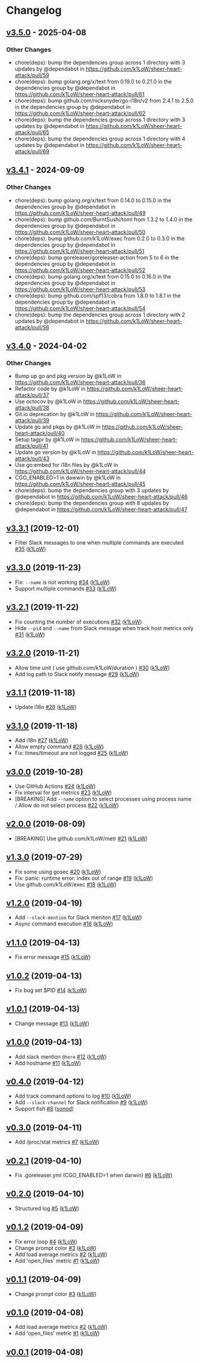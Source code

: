 # Changelog

## [v3.5.0](https://github.com/k1LoW/sheer-heart-attack/compare/v3.4.1...v3.5.0) - 2025-04-08
### Other Changes
- chore(deps): bump the dependencies group across 1 directory with 3 updates by @dependabot in https://github.com/k1LoW/sheer-heart-attack/pull/59
- chore(deps): bump golang.org/x/text from 0.19.0 to 0.21.0 in the dependencies group by @dependabot in https://github.com/k1LoW/sheer-heart-attack/pull/61
- chore(deps): bump github.com/nicksnyder/go-i18n/v2 from 2.4.1 to 2.5.0 in the dependencies group by @dependabot in https://github.com/k1LoW/sheer-heart-attack/pull/62
- chore(deps): bump the dependencies group across 1 directory with 3 updates by @dependabot in https://github.com/k1LoW/sheer-heart-attack/pull/65
- chore(deps): bump the dependencies group across 1 directory with 4 updates by @dependabot in https://github.com/k1LoW/sheer-heart-attack/pull/69

## [v3.4.1](https://github.com/k1LoW/sheer-heart-attack/compare/v3.4.0...v3.4.1) - 2024-09-09
### Other Changes
- chore(deps): bump golang.org/x/text from 0.14.0 to 0.15.0 in the dependencies group by @dependabot in https://github.com/k1LoW/sheer-heart-attack/pull/49
- chore(deps): bump github.com/BurntSushi/toml from 1.3.2 to 1.4.0 in the dependencies group by @dependabot in https://github.com/k1LoW/sheer-heart-attack/pull/50
- chore(deps): bump github.com/k1LoW/exec from 0.2.0 to 0.3.0 in the dependencies group by @dependabot in https://github.com/k1LoW/sheer-heart-attack/pull/51
- chore(deps): bump goreleaser/goreleaser-action from 5 to 6 in the dependencies group by @dependabot in https://github.com/k1LoW/sheer-heart-attack/pull/52
- chore(deps): bump golang.org/x/text from 0.15.0 to 0.16.0 in the dependencies group by @dependabot in https://github.com/k1LoW/sheer-heart-attack/pull/53
- chore(deps): bump github.com/spf13/cobra from 1.8.0 to 1.8.1 in the dependencies group by @dependabot in https://github.com/k1LoW/sheer-heart-attack/pull/54
- chore(deps): bump the dependencies group across 1 directory with 2 updates by @dependabot in https://github.com/k1LoW/sheer-heart-attack/pull/56

## [v3.4.0](https://github.com/k1LoW/sheer-heart-attack/compare/v3.3.1...v3.4.0) - 2024-04-02
### Other Changes
- Bump up go and pkg version by @k1LoW in https://github.com/k1LoW/sheer-heart-attack/pull/36
- Refactor code by @k1LoW in https://github.com/k1LoW/sheer-heart-attack/pull/37
- Use octocov by @k1LoW in https://github.com/k1LoW/sheer-heart-attack/pull/38
- Git.io deprecation by @k1LoW in https://github.com/k1LoW/sheer-heart-attack/pull/39
- Update go and pkgs by @k1LoW in https://github.com/k1LoW/sheer-heart-attack/pull/40
- Setup tagpr by @k1LoW in https://github.com/k1LoW/sheer-heart-attack/pull/41
- Update go version by @k1LoW in https://github.com/k1LoW/sheer-heart-attack/pull/43
- Use go:embed for i18n files by @k1LoW in https://github.com/k1LoW/sheer-heart-attack/pull/44
- CGO_ENABLED=1 in dawwin by @k1LoW in https://github.com/k1LoW/sheer-heart-attack/pull/45
- chore(deps): bump the dependencies group with 3 updates by @dependabot in https://github.com/k1LoW/sheer-heart-attack/pull/46
- chore(deps): bump the dependencies group with 8 updates by @dependabot in https://github.com/k1LoW/sheer-heart-attack/pull/47

## [v3.3.1](https://github.com/k1LoW/sheer-heart-attack/compare/v3.3.0...v3.3.1) (2019-12-01)

* Filter Slack messages to one when multiple commands are executed [#35](https://github.com/k1LoW/sheer-heart-attack/pull/35) ([k1LoW](https://github.com/k1LoW))

## [v3.3.0](https://github.com/k1LoW/sheer-heart-attack/compare/v3.2.1...v3.3.0) (2019-11-23)

* Fix: `--name` is not working [#34](https://github.com/k1LoW/sheer-heart-attack/pull/34) ([k1LoW](https://github.com/k1LoW))
* Support multiple commands [#33](https://github.com/k1LoW/sheer-heart-attack/pull/33) ([k1LoW](https://github.com/k1LoW))

## [v3.2.1](https://github.com/k1LoW/sheer-heart-attack/compare/v3.2.0...v3.2.1) (2019-11-22)

* Fix counting the number of executions [#32](https://github.com/k1LoW/sheer-heart-attack/pull/32) ([k1LoW](https://github.com/k1LoW))
* Hide `--pid` and `--name` from Slack message when track host metrics only [#31](https://github.com/k1LoW/sheer-heart-attack/pull/31) ([k1LoW](https://github.com/k1LoW))

## [v3.2.0](https://github.com/k1LoW/sheer-heart-attack/compare/v3.1.1...v3.2.0) (2019-11-21)

* Allow time unit ( use github.com/k1LoW/duration ) [#30](https://github.com/k1LoW/sheer-heart-attack/pull/30) ([k1LoW](https://github.com/k1LoW))
* Add log path to Slack notify message [#29](https://github.com/k1LoW/sheer-heart-attack/pull/29) ([k1LoW](https://github.com/k1LoW))

## [v3.1.1](https://github.com/k1LoW/sheer-heart-attack/compare/v3.1.0...v3.1.1) (2019-11-18)

* Update i18n [#28](https://github.com/k1LoW/sheer-heart-attack/pull/28) ([k1LoW](https://github.com/k1LoW))

## [v3.1.0](https://github.com/k1LoW/sheer-heart-attack/compare/v3.0.0...v3.1.0) (2019-11-18)

* Add i18n [#27](https://github.com/k1LoW/sheer-heart-attack/pull/27) ([k1LoW](https://github.com/k1LoW))
* Allow empty command [#26](https://github.com/k1LoW/sheer-heart-attack/pull/26) ([k1LoW](https://github.com/k1LoW))
* Fix: times/timeout are not logged [#25](https://github.com/k1LoW/sheer-heart-attack/pull/25) ([k1LoW](https://github.com/k1LoW))

## [v3.0.0](https://github.com/k1LoW/sheer-heart-attack/compare/v2.0.0...v3.0.0) (2019-10-28)

* Use GitHub Actions [#24](https://github.com/k1LoW/sheer-heart-attack/pull/24) ([k1LoW](https://github.com/k1LoW))
* Fix interval for get metrics [#23](https://github.com/k1LoW/sheer-heart-attack/pull/23) ([k1LoW](https://github.com/k1LoW))
* [BREAKING] Add `--name` option to select processes using process name / Allow do not select process [#22](https://github.com/k1LoW/sheer-heart-attack/pull/22) ([k1LoW](https://github.com/k1LoW))

## [v2.0.0](https://github.com/k1LoW/sheer-heart-attack/compare/v1.3.0...v2.0.0) (2019-08-09)

* [BREAKING] Use github.com/k1LoW/metr [#21](https://github.com/k1LoW/sheer-heart-attack/pull/21) ([k1LoW](https://github.com/k1LoW))

## [v1.3.0](https://github.com/k1LoW/sheer-heart-attack/compare/v1.2.0...v1.3.0) (2019-07-29)

* Fix some using gosec [#20](https://github.com/k1LoW/sheer-heart-attack/pull/20) ([k1LoW](https://github.com/k1LoW))
* Fix: panic: runtime error: index out of range [#19](https://github.com/k1LoW/sheer-heart-attack/pull/19) ([k1LoW](https://github.com/k1LoW))
* Use github.com/k1LoW/exec [#18](https://github.com/k1LoW/sheer-heart-attack/pull/18) ([k1LoW](https://github.com/k1LoW))

## [v1.2.0](https://github.com/k1LoW/sheer-heart-attack/compare/v1.1.0...v1.2.0) (2019-04-19)

* Add `--slack-mention` for Slack meniton [#17](https://github.com/k1LoW/sheer-heart-attack/pull/17) ([k1LoW](https://github.com/k1LoW))
*  Async command execution [#16](https://github.com/k1LoW/sheer-heart-attack/pull/16) ([k1LoW](https://github.com/k1LoW))

## [v1.1.0](https://github.com/k1LoW/sheer-heart-attack/compare/v1.0.2...v1.1.0) (2019-04-13)

* Fix error message [#15](https://github.com/k1LoW/sheer-heart-attack/pull/15) ([k1LoW](https://github.com/k1LoW))

## [v1.0.2](https://github.com/k1LoW/sheer-heart-attack/compare/v1.0.1...v1.0.2) (2019-04-13)

* Fix bug set $PID [#14](https://github.com/k1LoW/sheer-heart-attack/pull/14) ([k1LoW](https://github.com/k1LoW))

## [v1.0.1](https://github.com/k1LoW/sheer-heart-attack/compare/v1.0.0...v1.0.1) (2019-04-13)

* Change message [#13](https://github.com/k1LoW/sheer-heart-attack/pull/13) ([k1LoW](https://github.com/k1LoW))

## [v1.0.0](https://github.com/k1LoW/sheer-heart-attack/compare/v0.4.0...v1.0.0) (2019-04-13)

* Add slack mention `@here` [#12](https://github.com/k1LoW/sheer-heart-attack/pull/12) ([k1LoW](https://github.com/k1LoW))
* Add hostname [#11](https://github.com/k1LoW/sheer-heart-attack/pull/11) ([k1LoW](https://github.com/k1LoW))

## [v0.4.0](https://github.com/k1LoW/sheer-heart-attack/compare/v0.3.0...v0.4.0) (2019-04-12)

* Add track command options to log [#10](https://github.com/k1LoW/sheer-heart-attack/pull/10) ([k1LoW](https://github.com/k1LoW))
* Add `--slack-channel` for Slack notification [#9](https://github.com/k1LoW/sheer-heart-attack/pull/9) ([k1LoW](https://github.com/k1LoW))
* Support fish [#8](https://github.com/k1LoW/sheer-heart-attack/pull/8) ([sonod](https://github.com/sonod))

## [v0.3.0](https://github.com/k1LoW/sheer-heart-attack/compare/v0.2.1...v0.3.0) (2019-04-11)

* Add /proc/stat metrics [#7](https://github.com/k1LoW/sheer-heart-attack/pull/7) ([k1LoW](https://github.com/k1LoW))

## [v0.2.1](https://github.com/k1LoW/sheer-heart-attack/compare/v0.2.0...v0.2.1) (2019-04-10)

* Fix .goreleaser.yml (CGO_ENABLED=1 when darwin) [#6](https://github.com/k1LoW/sheer-heart-attack/pull/6) ([k1LoW](https://github.com/k1LoW))

## [v0.2.0](https://github.com/k1LoW/sheer-heart-attack/compare/v0.1.2...v0.2.0) (2019-04-10)

* Structured log [#5](https://github.com/k1LoW/sheer-heart-attack/pull/5) ([k1LoW](https://github.com/k1LoW))

## [v0.1.2](https://github.com/k1LoW/sheer-heart-attack/compare/v0.1.1...v0.1.2) (2019-04-09)

* Fix error loop [#4](https://github.com/k1LoW/sheer-heart-attack/pull/4) ([k1LoW](https://github.com/k1LoW))
* Change prompt color [#3](https://github.com/k1LoW/sheer-heart-attack/pull/3) ([k1LoW](https://github.com/k1LoW))
* Add load average metrics [#2](https://github.com/k1LoW/sheer-heart-attack/pull/2) ([k1LoW](https://github.com/k1LoW))
* Add 'open_files' metric [#1](https://github.com/k1LoW/sheer-heart-attack/pull/1) ([k1LoW](https://github.com/k1LoW))

## [v0.1.1](https://github.com/k1LoW/sheer-heart-attack/compare/v0.1.0...v0.1.1) (2019-04-09)

* Change prompt color [#3](https://github.com/k1LoW/sheer-heart-attack/pull/3) ([k1LoW](https://github.com/k1LoW))

## [v0.1.0](https://github.com/k1LoW/sheer-heart-attack/compare/v0.0.1...v0.1.0) (2019-04-08)

* Add load average metrics [#2](https://github.com/k1LoW/sheer-heart-attack/pull/2) ([k1LoW](https://github.com/k1LoW))
* Add 'open_files' metric [#1](https://github.com/k1LoW/sheer-heart-attack/pull/1) ([k1LoW](https://github.com/k1LoW))

## [v0.0.1](https://github.com/k1LoW/sheer-heart-attack/compare/65aaf465cc81...v0.0.1) (2019-04-08)

